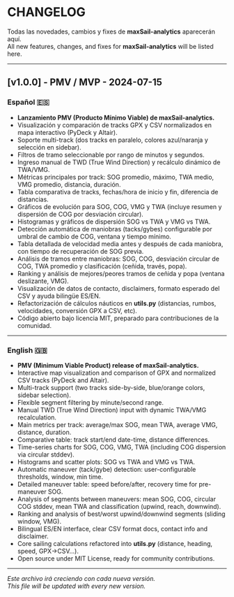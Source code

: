 # CHANGELOG

Todas las novedades, cambios y fixes de **maxSail-analytics** aparecerán aquí.  
All new features, changes, and fixes for **maxSail-analytics** will be listed here.

---

## [v1.0.0] - PMV / MVP - 2024-07-15

### Español 🇪🇸

- **Lanzamiento PMV (Producto Mínimo Viable) de maxSail-analytics.**
- Visualización y comparación de tracks GPX y CSV normalizados en mapa interactivo (PyDeck y Altair).
- Soporte multi-track (dos tracks en paralelo, colores azul/naranja y selección en sidebar).
- Filtros de tramo seleccionable por rango de minutos y segundos.
- Ingreso manual de TWD (True Wind Direction) y recálculo dinámico de TWA/VMG.
- Métricas principales por track: SOG promedio, máximo, TWA medio, VMG promedio, distancia, duración.
- Tabla comparativa de tracks, fechas/hora de inicio y fin, diferencia de distancias.
- Gráficos de evolución para SOG, COG, VMG y TWA (incluye resumen y dispersión de COG por desviación circular).
- Histogramas y gráficos de dispersión SOG vs TWA y VMG vs TWA.
- Detección automática de maniobras (tacks/gybes) configurable por umbral de cambio de COG, ventana y tiempo mínimo.
- Tabla detallada de velocidad media antes y después de cada maniobra, con tiempo de recuperación de SOG previa.
- Análisis de tramos entre maniobras: SOG, COG, desviación circular de COG, TWA promedio y clasificación (ceñida, través, popa).
- Ranking y análisis de mejores/peores tramos de ceñida y popa (ventana deslizante, VMG).
- Visualización de datos de contacto, disclaimers, formato esperado del CSV y ayuda bilingüe ES/EN.
- Refactorización de cálculos náuticos en **utils.py** (distancias, rumbos, velocidades, conversión GPX a CSV, etc).
- Código abierto bajo licencia MIT, preparado para contribuciones de la comunidad.

---

### English 🇬🇧

- **PMV (Minimum Viable Product) release of maxSail-analytics.**
- Interactive map visualization and comparison of GPX and normalized CSV tracks (PyDeck and Altair).
- Multi-track support (two tracks side-by-side, blue/orange colors, sidebar selection).
- Flexible segment filtering by minute/second range.
- Manual TWD (True Wind Direction) input with dynamic TWA/VMG recalculation.
- Main metrics per track: average/max SOG, mean TWA, average VMG, distance, duration.
- Comparative table: track start/end date-time, distance differences.
- Time-series charts for SOG, COG, VMG, TWA (including COG dispersion via circular stddev).
- Histograms and scatter plots: SOG vs TWA and VMG vs TWA.
- Automatic maneuver (tack/gybe) detection: user-configurable thresholds, window, min time.
- Detailed maneuver table: speed before/after, recovery time for pre-maneuver SOG.
- Analysis of segments between maneuvers: mean SOG, COG, circular COG stddev, mean TWA and classification (upwind, reach, downwind).
- Ranking and analysis of best/worst upwind/downwind segments (sliding window, VMG).
- Bilingual ES/EN interface, clear CSV format docs, contact info and disclaimer.
- Core sailing calculations refactored into **utils.py** (distance, heading, speed, GPX→CSV...).
- Open source under MIT License, ready for community contributions.

---

*Este archivo irá creciendo con cada nueva versión.*  
*This file will be updated with every new version.*
